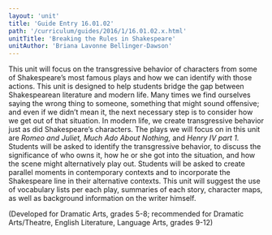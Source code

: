```yaml
---
layout: 'unit'
title: 'Guide Entry 16.01.02'
path: '/curriculum/guides/2016/1/16.01.02.x.html'
unitTitle: 'Breaking the Rules in Shakespeare'
unitAuthor: 'Briana Lavonne Bellinger-Dawson'
---
```


<main>
 <p>
  This unit will focus on the transgressive behavior of characters from some of Shakespeare’s most famous plays and how we can identify with those actions. This unit is designed to help students bridge the gap between Shakespearean literature and modern life. Many times we find ourselves saying the wrong thing to someone, something that might sound offensive; and even if we didn’t mean it, the next necessary step is to consider how we get out of that situation. In modern life, we create transgressive behavior just as did Shakespeare’s characters. The plays we will focus on in this unit are
  <em>
   Romeo and Juliet, Much Ado About Nothing,
  </em>
  and
  <em>
   Henry IV part 1.
  </em>
  Students will be asked to identify the transgressive behavior, to discuss the significance of who owns it, how he or she got into the situation, and how the scene might alternatively play out. Students will be asked to create parallel moments in contemporary contexts and to incorporate the Shakespeare line in their alternative contexts. This unit will suggest the use of vocabulary lists per each play, summaries of each story, character maps, as well as background information on the writer himself.
 </p>
 <p>
  (Developed for Dramatic Arts, grades 5-8; recommended for Dramatic Arts/Theatre, English Literature, Language Arts, grades 9-12)
 </p>
</main>
